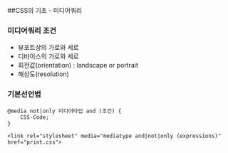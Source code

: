 ##CSS의 기초 - 미디어쿼리

### 미디어쿼리 조건
- 뷰포트상의 가로와 세로
- 디바이스의 가로와 세로
- 회전값(orientation) :  landscape or portrait
- 해상도(resolution)

### 기본선언법
```
@media not|only 미디어타입 and (조건) {
    CSS-Code;
}
```
```
<link rel="stylesheet" media="mediatype and|not|only (expressions)" href="print.css">
```